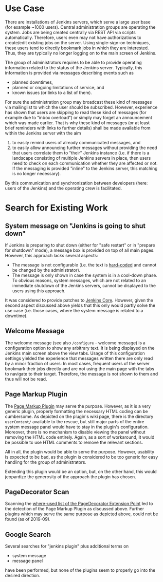 # Use Case
There are installations of Jenkins servers, which serve a large user base (for example ~1000 users). Central administration groups are operating the system. Jobs are being created centrally via REST API via scripts automatically. 
Therefore, users even may not have authorizations to create/edit existing jobs on the server. Using single-sign-on techniques, these users tend to directly bookmark jobs in which they are interested. Thus, they are typically no longer logging on to the main screen of Jenkins.

The group of administrators requires to be able to provide operating information related to the status of the Jenkins server. Typically, this information is provided via messages describing events such as 
* planned downtimes, 
* planned or ongoing limitations of service, and
* known issues (or links to a list of them).

For sure the administration group may broadcast these kind of messages via mailinglist to which the user should be subscribed. However, experience has shown that users are skipping to read these kind of messages (for example due to "inbox overload") or simply may forget an announcement which was made earlier.
That is why these kind of messages (or at least brief reminders with links to further details) shall be made available from within the Jenkins server with the aim

1. to easily remind users of already communicated messages, and
2. to easily allow announcing further messages without providing the need that users correlate them to "their" Jenkins instance (i.e. if there is a landscape consisting of multiple Jenkins servers in place, then users need to check on each communication whether they are affected or not. If the messaging is provided "inline" to the Jenkins server, this matching is no longer necessary).  

By this communication and synchronization between developers (here: users of the Jenkins) and the operating crew is facilitated.

# Search for Existing Work

## System message on "Jenkins is going to shut down"

If Jenkins is preparing to shut down (either for "safe restart" or in "prepare for shutdown" mode), a message box is provided on top of all main pages. However, this approach lacks several aspects:

* The message is not configurable (i.e. the text is [hard-coded](https://github.com/jenkinsci/jenkins/blob/9fce1ee933eb5276baff977d562fc8e183f1c8d6/core/src/main/resources/lib/layout/main-panel.jelly#L33) and cannot be changed by the administrator).
* The message is only shown in case the system is in a cool-down phase. To obvious reasons, system messages, which are not related to an immediate shutdown of the Jenkins servers, cannot be displayed to the users using this approach.

It was considered to provide patches to [Jenkins Core](https://github.com/jenkinsci/jenkins). However, given the second aspect discussed above yields that this only would partly solve the use case (i.e. those cases, where the system message is related to a downtime).

## Welcome Message

The welcome message (see also `/configure` - welcome message) is a configuration option to show any arbitrary text. It is being displayed on the Jenkins main screen above the view tabs.
Usage of this configuration settings yielded the experience that messages written there are only read by a minor fraction of users: In most cases, frequent users of the server bookmark their jobs directly and are not using the main page with the tabs to navigate to their target. Therefore, the message is not shown to them and thus will not be read.  

## Page Markup Plugin

The [Page Markup Plugin](https://wiki.jenkins-ci.org/display/JENKINS/Page+Markup+Plugin) may serve the purpose.
However, as it is a very generic plugin, properly formatting the necessary HTML coding can be cumbersome. As depicted on the plugin's wiki page, there is the directory `userContent/` available to the rescue, but still major parts of the entire system message panel would have to stay in the plugin's configuration.
Moreover, there is no mechanism to disable viewing the panel without removing the HTML code entirely. Again, as a sort of workaround, it would be possible to use HTML comments to remove the relevant sections.

All in all, the plugin would be able to serve the purpose. However, usability is expected to be bad, as the plugin is considered to be too generic for easy handling for the group of administrators.

Extending this plugin would be an option, but, on the other hand, this would jeopardize the generosity of the approach the plugin has chosen.

## PageDecorator Scan

Scanning the [where-used list of the PageDecorator Extension Point](https://wiki.jenkins-ci.org/display/JENKINS/Extension+points#Extensionpoints-hudson.model.PageDecorator) led to the detection of the Page Markup Plugin as discussed above. Further plugins which may serve the same purpose as depicted above, could not be found (as of 2016-09).

## Google Search

Several searches for "jenkins plugin" plus additional terms on

* system message
* message panel

have been performed, but none of the plugins seem to properly go into the desired direction. 